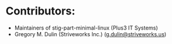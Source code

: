 # Contributors:

* Maintainers of stig-part-minimal-linux (Plus3 IT Systems)
* Gregory M. Dulin (Striveworks Inc.) (g.dulin@striveworks.us)
